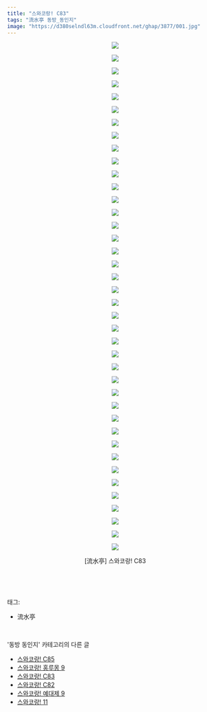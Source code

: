 ```yaml
---
title: "스와코랑! C83"
tags: "流水亭 동방_동인지"
image: "https://d380selndl63m.cloudfront.net/ghap/3877/001.jpg"
---
```

<div class="article">
<p style="text-align: center; clear: none; float: none;"><img src="{{ site.imgserver5 }}/ghap/3877/001.jpg"/></p>
<p style="text-align: center; clear: none; float: none;"><img src="{{ site.imgserver5 }}/ghap/3877/002.jpg"/></p>
<p style="text-align: center; clear: none; float: none;"><img src="{{ site.imgserver5 }}/ghap/3877/003.jpg"/></p>
<p style="text-align: center; clear: none; float: none;"><img src="{{ site.imgserver5 }}/ghap/3877/004.jpg"/></p>
<p style="text-align: center; clear: none; float: none;"><img src="{{ site.imgserver5 }}/ghap/3877/005.jpg"/></p>
<p style="text-align: center; clear: none; float: none;"><img src="{{ site.imgserver5 }}/ghap/3877/006.jpg"/></p>
<p style="text-align: center; clear: none; float: none;"><img src="{{ site.imgserver5 }}/ghap/3877/007.jpg"/></p>
<p style="text-align: center; clear: none; float: none;"><img src="{{ site.imgserver5 }}/ghap/3877/008.jpg"/></p>
<p style="text-align: center; clear: none; float: none;"><img src="{{ site.imgserver5 }}/ghap/3877/009.jpg"/></p>
<p style="text-align: center; clear: none; float: none;"><img src="{{ site.imgserver5 }}/ghap/3877/010.jpg"/></p>
<p style="text-align: center; clear: none; float: none;"><img src="{{ site.imgserver5 }}/ghap/3877/011.jpg"/></p>
<p style="text-align: center; clear: none; float: none;"><img src="{{ site.imgserver5 }}/ghap/3877/012.jpg"/></p>
<p style="text-align: center; clear: none; float: none;"><img src="{{ site.imgserver5 }}/ghap/3877/013.jpg"/></p>
<p style="text-align: center; clear: none; float: none;"><img src="{{ site.imgserver5 }}/ghap/3877/014.jpg"/></p>
<p style="text-align: center; clear: none; float: none;"><img src="{{ site.imgserver5 }}/ghap/3877/015.jpg"/></p>
<p style="text-align: center; clear: none; float: none;"><img src="{{ site.imgserver5 }}/ghap/3877/016.jpg"/></p>
<p style="text-align: center; clear: none; float: none;"><img src="{{ site.imgserver5 }}/ghap/3877/017.jpg"/></p>
<p style="text-align: center; clear: none; float: none;"><img src="{{ site.imgserver5 }}/ghap/3877/018.jpg"/></p>
<p style="text-align: center; clear: none; float: none;"><img src="{{ site.imgserver5 }}/ghap/3877/019.jpg"/></p>
<p style="text-align: center; clear: none; float: none;"><img src="{{ site.imgserver5 }}/ghap/3877/020.jpg"/></p>
<p style="text-align: center; clear: none; float: none;"><img src="{{ site.imgserver5 }}/ghap/3877/021.jpg"/></p>
<p style="text-align: center; clear: none; float: none;"><img src="{{ site.imgserver5 }}/ghap/3877/022.jpg"/></p>
<p style="text-align: center; clear: none; float: none;"><img src="{{ site.imgserver5 }}/ghap/3877/023.jpg"/></p>
<p style="text-align: center; clear: none; float: none;"><img src="{{ site.imgserver5 }}/ghap/3877/024.jpg"/></p>
<p style="text-align: center; clear: none; float: none;"><img src="{{ site.imgserver5 }}/ghap/3877/025.jpg"/></p>
<p style="text-align: center; clear: none; float: none;"><img src="{{ site.imgserver5 }}/ghap/3877/026.jpg"/></p>
<p style="text-align: center; clear: none; float: none;"><img src="{{ site.imgserver5 }}/ghap/3877/027.jpg"/></p>
<p style="text-align: center; clear: none; float: none;"><img src="{{ site.imgserver5 }}/ghap/3877/028.jpg"/></p>
<p style="text-align: center; clear: none; float: none;"><img src="{{ site.imgserver5 }}/ghap/3877/029.jpg"/></p>
<p style="text-align: center; clear: none; float: none;"><img src="{{ site.imgserver5 }}/ghap/3877/030.jpg"/></p>
<p style="text-align: center; clear: none; float: none;"><img src="{{ site.imgserver5 }}/ghap/3877/031.jpg"/></p>
<p style="text-align: center; clear: none; float: none;"><img src="{{ site.imgserver5 }}/ghap/3877/032.jpg"/></p>
<p style="text-align: center; clear: none; float: none;"><img src="{{ site.imgserver5 }}/ghap/3877/033.jpg"/></p>
<p style="text-align: center; clear: none; float: none;"><img src="{{ site.imgserver5 }}/ghap/3877/034.jpg"/></p>
<p style="text-align: center; clear: none; float: none;"><img src="{{ site.imgserver5 }}/ghap/3877/035.jpg"/></p>
<p style="text-align: center; clear: none; float: none;"><img src="{{ site.imgserver5 }}/ghap/3877/036.jpg"/></p>
<p style="text-align: center; clear: none; float: none;"><img src="{{ site.imgserver5 }}/ghap/3877/037.jpg"/></p>
<p style="text-align: center; clear: none; float: none;"><img src="{{ site.imgserver5 }}/ghap/3877/038.jpg"/></p>
<p style="text-align: center; clear: none; float: none;"><img src="{{ site.imgserver5 }}/ghap/3877/039.jpg"/></p>
<p style="text-align: center; clear: none; float: none;"><img src="{{ site.imgserver5 }}/ghap/3877/040.jpg"/></p>
<p style="text-align: center; clear: none; float: none;">[流水亭] 스와코랑! C83</p>
<p><br/></p>
</div><br/>
<div class="tagTrail">
<p>태그: </p>
<ul>
<li>流水亭</li>
</ul>
</div><br/>
<div class="another">
<p>'동방 동인지' 카테고리의 다른 글</p>
<ul>
<li><a href="/ghap_3879">스와코랑! C85</a></li>
<li><a href="/ghap_3878">스와코랑! 홍루몽 9</a></li>
<li><a href="/ghap_3877">스와코랑! C83</a></li>
<li><a href="/ghap_3876">스와코랑! C82</a></li>
<li><a href="/ghap_3875">스와코랑! 예대제 9</a></li>
<li><a href="/ghap_3874">스와코랑! 11</a></li>
</ul>
</div><br/>
<div class="cb_module cb_fluid">
<div class="cb_wrt cb_profile">
</div><!-- commentList close -->
</div><br/>
